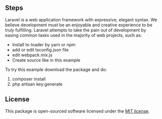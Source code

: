 ## Steps

Laravel is a web application framework with expressive, elegant syntax. We believe development must be an enjoyable and creative experience to be truly fulfilling. Laravel attempts to take the pain out of development by easing common tasks used in the majority of web projects, such as:

 - Install ts-loader by yarn or npm
 - add or edit tsconfig.json file 
 - edit webpack.mix.js
 - Create source like in this example
 
 To try this example download the package and do: 
 
 1) composer install 
 2) php artisan key:generate



## License

This package is open-sourced software licensed under the [MIT license](http://opensource.org/licenses/MIT).
